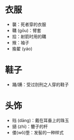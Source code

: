 # 衣服
* 襲：死者穿的衣服
* 鞲 (gōu)：臂套
* 拾：射箭时用的鞲
* 掖：袖子
* 揄翟 (yáo)
# 鞋子
* 踊/踴：受过刖刑之人穿的鞋子
# 头饰
* 珰 (dāng)：戴在耳垂上的珠玉
* 擿 (zhì)：簪子的杆
* 倭(wǒ)堕：发髻的一种样式


